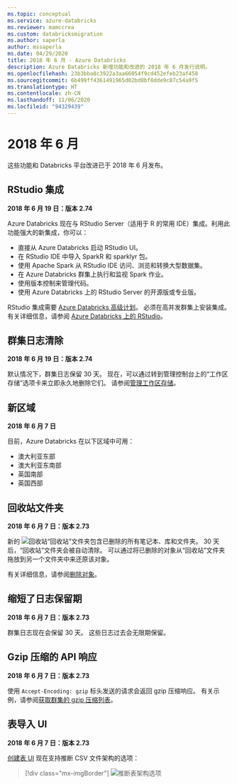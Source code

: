 ```yaml
---
ms.topic: conceptual
ms.service: azure-databricks
ms.reviewer: mamccrea
ms.custom: databricksmigration
ms.author: saperla
author: mssaperla
ms.date: 04/29/2020
title: 2018 年 6 月 - Azure Databricks
description: Azure Databricks 新增功能和改进的 2018 年 6 月发行说明。
ms.openlocfilehash: 23b3bba8c3922a3aa66054f9cd452efeb23af458
ms.sourcegitcommit: 6b499ff4361491965d02bd8bf8dde9c87c54a9f5
ms.translationtype: HT
ms.contentlocale: zh-CN
ms.lasthandoff: 11/06/2020
ms.locfileid: "94329439"
---
```

# <a name="june-2018"></a>2018 年 6 月

这些功能和 Databricks 平台改进已于 2018 年 6 月发布。

## <a name="rstudio-integration"></a>RStudio 集成

**2018 年 6 月 19 日：版本 2.74**

Azure Databricks 现在与 RStudio Server（适用于 R 的常用 IDE）集成。利用此功能强大的新集成，你可以：

* 直接从 Azure Databricks 启动 RStudio UI。
* 在 RStudio IDE 中导入 SparkR 和 sparklyr 包。
* 使用 Apache Spark 从 RStudio IDE 访问、浏览和转换大型数据集。
* 在 Azure Databricks 群集上执行和监视 Spark 作业。
* 使用版本控制来管理代码。
* 使用 Azure Databricks 上的 RStudio Server 的开源版或专业版。

RStudio 集成需要 [Azure Databricks 高级计划](https://databricks.com/product/azure-pricing)。 必须在高并发群集上安装集成。 有关详细信息，请参阅 [Azure Databricks 上的 RStudio](../../../spark/latest/sparkr/rstudio.md)。

## <a name="cluster-log-purge"></a>群集日志清除

**2018 年 6 月 19 日：版本 2.74**

默认情况下，群集日志保留 30 天。 现在，可以通过转到管理控制台上的“工作区存储”选项卡来立即永久地删除它们。 请参阅[管理工作区存储](../../../administration-guide/workspace/storage.md)。

## <a name="new-regions"></a>新区域

**2018 年 6 月 7 日**

目前，Azure Databricks 在以下区域中可用：

* 澳大利亚东部
* 澳大利亚东南部
* 英国南部
* 英国西部

## <a name="trash-folder"></a>回收站文件夹

**2018 年 6 月 7 日：版本 2.73**

新的 ![回收站](../../../_static/images/workspace/trash-icon.png)“回收站”文件夹包含已删除的所有笔记本、库和文件夹。 30 天后，“回收站”文件夹会被自动清除。 可以通过将已删除的对象从“回收站”文件夹拖放到另一个文件夹中来还原该对象。

有关详细信息，请参阅[删除对象](../../../workspace/workspace-objects.md#delete-object)。

## <a name="reduced-log-retention-period"></a>缩短了日志保留期

**2018 年 6 月 7 日：版本 2.73**

群集日志现在会保留 30 天。 这些日志过去会无限期保留。

## <a name="gzipped-api-responses"></a>Gzip 压缩的 API 响应

**2018 年 6 月 7 日：版本 2.73**

使用 `Accept-Encoding: gzip` 标头发送的请求会返回 gzip 压缩响应。 有关示例，请参阅[获取群集的 gzip 压缩列表](../../../dev-tools/api/latest/examples.md#gzip)。

## <a name="table-import-ui"></a>表导入 UI

**2018 年 6 月 7 日：版本 2.73**

[创建表 UI](../../../data/tables.md#create-table-ui) 现在支持推断 CSV 文件架构的选项：

> [!div class="mx-imgBorder"]
> ![推断表架构选项](../../../_static/images/tables/infer-schema.png)